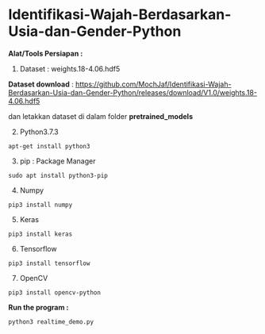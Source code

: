 # Identifikasi-Wajah-Berdasarkan-Usia-dan-Gender-Python

<b>Alat/Tools Persiapan :</b>

1. Dataset : weights.18-4.06.hdf5

<b>Dataset download</b> : https://github.com/MochJaf/Identifikasi-Wajah-Berdasarkan-Usia-dan-Gender-Python/releases/download/V1.0/weights.18-4.06.hdf5

   dan letakkan dataset di dalam folder <b>pretrained_models</b>


2. Python3.7.3
```
apt-get install python3
```
3. pip : Package Manager
```
sudo apt install python3-pip
```
4. Numpy
```
pip3 install numpy
```
5. Keras
```
pip3 install keras
```
6. Tensorflow
```
pip3 install tensorflow
```
7. OpenCV
```
pip3 install opencv-python
```
<b> Run the program : </b>
```
python3 realtime_demo.py
```
